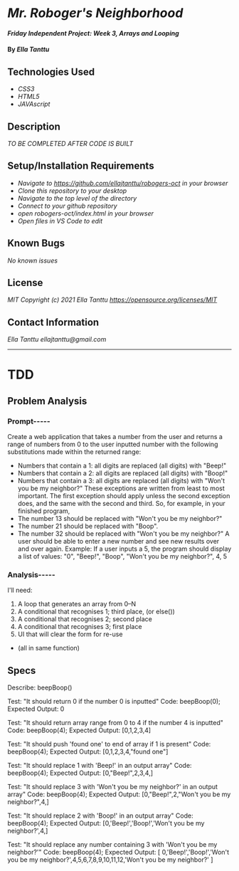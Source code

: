 # _Mr. Roboger's Neighborhood_

#### _Friday Independent Project: Week 3, Arrays and Looping_

#### By _**Ella Tanttu**_

## Technologies Used

* _CSS3_
* _HTML5_
* _JAVAscript_

## Description

_TO BE COMPLETED AFTER CODE IS BUILT_

## Setup/Installation Requirements

* _Navigate to https://github.com/ellajtanttu/robogers-oct in your browser_
* _Clone this repository to your desktop_
* _Navigate to the top level of the directory_
* _Connect to your github repository_
* _open robogers-oct/index.html in your browser_
* _Open files in VS Code to edit_

## Known Bugs

_No known issues_

## License

_MIT Copyright (c) 2021 Ella Tanttu_
_https://opensource.org/licenses/MIT_

## Contact Information

_Ella Tanttu ellajtanttu@gmail.com_

--------

# TDD

## Problem Analysis

### Prompt-----
Create a web application that takes a number from the user and returns a range of numbers from 0 to the user inputted number with the following substitutions made within the returned range:
* Numbers that contain a 1: all digits are replaced (all digits) with "Beep!"
* Numbers that contain a 2: all digits are replaced (all digits) with "Boop!"
* Numbers that contain a 3: all digits are replaced (all digits) with "Won't you be my neighbor?"
These exceptions are written from least to most important. The first exception should apply unless the second exception does, and the same with the second and third. So, for example, in your finished program,
* The number 13 should be replaced with "Won't you be my neighbor?"
* The number 21 should be replaced with "Boop".
* The number 32 should be replaced with "Won't you be my neighbor?"
A user should be able to enter a new number and see new results over and over again.
Example: If a user inputs a 5, the program should display a list of values: "0", "Beep!", "Boop", "Won't you be my neighbor?", 4, 5

### Analysis-----
I'll need:
1. A loop that generates an array from 0–N
2. A conditional that recognises 1; third place, (or else())
3. A conditional that recognises 2; second place
4. A conditional that recognises 3; first place
5. UI that will clear the form for re-use

* (all in same function)

## Specs
Describe: beepBoop()

Test: "It should return 0 if the number 0 is inputted"
Code:
beepBoop(0);
Expected Output: 0

Test: "It should return array range from 0 to 4 if the number 4 is inputted"
Code:
beepBoop(4);
Expected Output: [0,1,2,3,4]

Test: "It should push 'found one' to end of array if 1 is present"
Code:
beepBoop(4);
Expected Output: [0,1,2,3,4,"found one"]

Test: "It should replace 1 with 'Beep!' in an output array"
Code:
beepBoop(4);
Expected Output: [0,"Beep!",2,3,4,]

Test: "It should replace 3 with 'Won't you be my neighbor?' in an output array"
Code:
beepBoop(4);
Expected Output: [0,"Beep!",2,"Won't you be my neighbor?",4,]

Test: "It should replace 2 with 'Boop!' in an output array"
Code:
beepBoop(4);
Expected Output: [0,'Beep!','Boop!','Won't you be my neighbor?',4,]

Test: "It should replace any number containing 3 with 'Won't you be my neighbor?'"
Code:
beepBoop(4);
Expected Output: [ 0,'Beep!','Boop!','Won\'t you be my neighbor?',4,5,6,7,8,9,10,11,12,'Won\'t you be my neighbor?' ]



